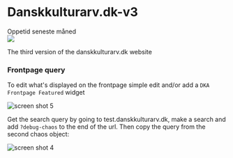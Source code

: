 Danskkulturarv.dk-v3
====================

Oppetid seneste måned  
<img src="https://app.statuscake.com/button/index.php?Track=Bzj9GSgakq&Days=30&Design=6" />

The third version of the danskkulturarv.dk website

### Frontpage query

To edit what's displayed on the frontpage simple edit and/or add a `DKA Frontpage Featured` widget

![screen shot 5](https://cloud.githubusercontent.com/assets/3859425/15181911/05ab771c-178a-11e6-9ca7-0c4194f42eb5.png)

Get the search query by going to test.danskkulturarv.dk, make a search and add `?debug-chaos` to the end of the url. Then copy the query from the second chaos object:

![screen shot 4](https://cloud.githubusercontent.com/assets/3859425/15181943/42e17000-178a-11e6-8125-e072f38bfe7d.png)
